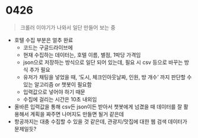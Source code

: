 # 0426

> 크롤러 이야기가 나와서 일단 만들어 보는 중
> 
- 호텔 수집 부분은 얼추 완료
    - 코드는 구글드라이브에
    - 현재 수집하는 데이터는, 호텔 이름, 별점, 1박당 가격임
    - json으로 저장하는 방식으로 일단 되어 있는데, 필요 시 csv 등으로 바꾸는 방식 추가 필요
    - 유저가 채팅을 넣었을 때, ‘도시, 체크인아웃날짜, 인원, 방 개수’ 까지 판단할 수 있는 알고리즘 or 챗봇이 필요함
    - 입력값으로 넣어야 하기 때문
    - 수집에 걸리는 시간은 10초 내외임
- 올바른 입력값을 통해 csv든 json이든 받아서 챗봇에게 넘겼을 때 데이터를 잘 활용해서 계획을 짜주면 나머지도 만들면 될거 같은데
- 항공까지는 대충 수집할 수 있을 것 같은데, 관광지/맛집에 대한 웹 검색 데이터가 문제일듯?
